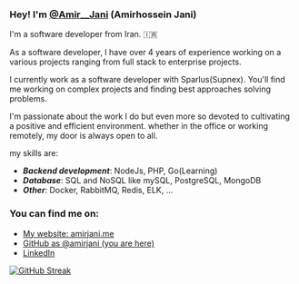 ### Hey! I'm [@Amir__Jani](https://twitter.com/amir__jani) (Amirhossein Jani)

I'm a software developer from Iran. 🇮🇷

As a software developer, I have over 4 years of experience working on a various projects ranging from full stack to enterprise projects.

I currently work as a software developer with Sparlus(Supnex). You'll find me working on complex projects and finding best approaches solving problems.

I'm passionate about the work I do but even more so devoted to cultivating a positive and efficient environment. whether in the office or working remotely, my door is always open to all.

my skills are:

* __*Backend development*__: NodeJs, PHP, Go(Learning)
* __*Database*__: SQL and NoSQL like mySQL, PostgreSQL, MongoDB 
* __*Other*__: Docker, RabbitMQ, Redis, ELK, ... 

### You can find me on:

* [My website: amirjani.me](https://amirjani.me/)
* [GitHub as @amirjani (you are here)](https://github.com/amirjani)
* [LinkedIn](https://linkedin.com/in/amir-jani)

[![GitHub Streak](https://github-readme-streak-stats.herokuapp.com?user=amirjani&theme=dark&hide_border=true&date_format=M%20j%5B%2C%20Y%5D)](https://git.io/streak-stats)
